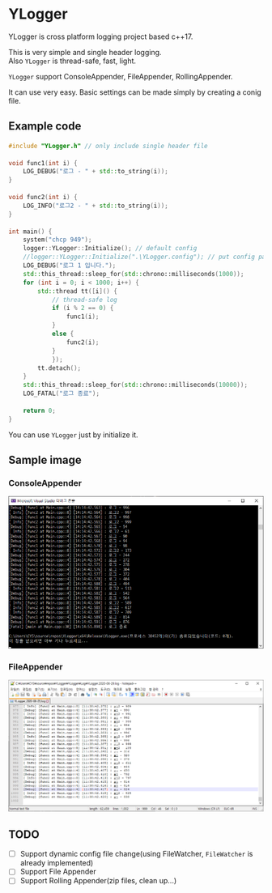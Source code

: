 # YLogger
YLogger is cross platform logging project based c++17.

This is very simple and single header logging.  
Also `YLogger` is thread-safe, fast, light.

`YLogger` support ConsoleAppender, FileAppender, RollingAppender.

It can use very easy. Basic settings can be made simply by creating a conig file.

## Example code

```cpp
#include "YLogger.h" // only include single header file

void func1(int i) {
    LOG_DEBUG("로그 - " + std::to_string(i));
}

void func2(int i) {
    LOG_INFO("로그2 - " + std::to_string(i));
}

int main() {
    system("chcp 949");
    logger::YLogger::Initialize(); // default config
    //logger::YLogger::Initialize(".\YLogger.config"); // put config path
    LOG_DEBUG("로그 1 입니다.");
    std::this_thread::sleep_for(std::chrono::milliseconds(1000));
    for (int i = 0; i < 1000; i++) {
        std::thread tt([i]() {
            // thread-safe log
            if (i % 2 == 0) {
                func1(i);
            }
            else {
                func2(i);
            }
            });
        tt.detach();
    }
    std::this_thread::sleep_for(std::chrono::milliseconds(10000));
    LOG_FATAL("로그 종료");

    return 0;
}

```

You can use `YLogger` just by initialize it.

## Sample image

### ConsoleAppender

![example_image](./img/ConsoleAppender_example.png)

### FileAppender

![example_image](./img/FileAppender_example.png)

## TODO

- [ ] Support dynamic config file change(using FileWatcher, `FileWatcher` is already implemented)
- [ ] Support File Appender
- [ ] Support Rolling Appender(zip files, clean up...)
